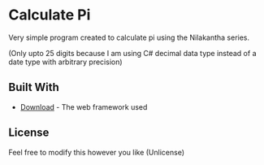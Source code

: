 # Calculate Pi

Very simple program created to calculate pi using the Nilakantha series.

(Only upto 25 digits because I am using C# decimal data type instead of a date type with arbitrary precision)

## Built With

* [Download](https://github.com/Togechi/CalculatePi/releases/) - The web framework used

## License

Feel free to modify this however you like (Unlicense)
